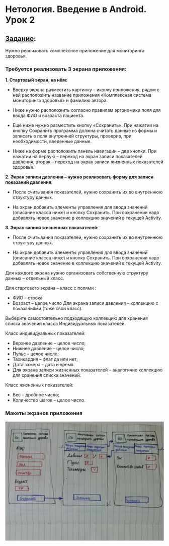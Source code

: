 # Нетология. Введение в Android. Урок 2

## [Задание](https://github.com/netology-code/and-homeworks/tree/master/1.3.interface%26debug/1.3.1):

Нужно реализовать комплексное приложение для мониторинга здоровья.

### Требуется реализовать 3 экрана приложения:
**1. Стартовый экран, на нём:**

- Вверху экрана разместить картинку – иконку приложения, рядом с ней расположить название приложения «Комплексная система мониторинга здоровья» и фамилию автора.

- Ниже нужно расположить согласно правилам эргономики поля для ввода ФИО и возраста пациента.

- Ещё ниже нужно разместить кнопку «Сохранить». При нажатии на кнопку Сохранить программа должна считать данные из формы и записать в поля внутренней структуры, проверив, при необходимости, введенные данные.

- Ниже на форме расположить панель навигации – две кнопки. При нажатии на первую – переход на экран записи показателей давления, вторая – переход на экран записи жизненных показателей здоровья.

**2. Экран записи давления – нужно реализовать форму для записи показаний давления:**

- После считывания показателей, нужно сохранить их во внутреннюю структуру данных.

- На экран добавить элементы управления для ввода значений (описание класса ниже) и кнопку Сохранить. При сохранении надо добавлять новое значение в коллекцию значений в текущей Activity.

**3. Экран записи жизненных показателей:**

- После считывания показателей, нужно сохранить их во внутреннюю структуру данных.

- На экран добавить элементы управления для ввода значений (описание класса ниже) и кнопку Сохранить. При сохранении надо добавлять новое значение в коллекцию значений в текущей Activity.

Для каждого экрана нужно организовать собственную структуру данных – отдельный класс.

Для стартового экрана – класс с полями :

- ФИО – строка
- Возраст – целое число
Для экрана записи давления – коллекцию с показаниями (тоже свой класс).

Выберите самостоятельно подходящую коллекцию для хранения списка значений класса Индивидуальных показателей.

Класс индивидуальных показателей:

- Верхнее давление – целое число;
- Нижнее давление – целое число;
- Пульс – целое число;
- Тахикардия – флаг да или нет;
- Дата замера – дата и время.
- Для экрана записи жизненных показателей – аналогично коллекцию для хранения списка значений.

Класс жизненных показателей:

- Вес – дробное число;
- Количество шагов – целое число.

### Макеты экранов приложения
![](Maket.jpg)
